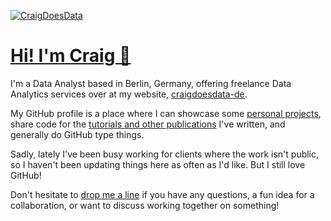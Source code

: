 [![CraigDoesData][logo]][link]

[logo]: https://www.craigdoesdata.de/img/logo/logo.png
[link]: https://www.craigdoesdata.de/

# [Hi! I'm Craig 👋](https://www.craigdoesdata.de)



I'm a Data Analyst based in Berlin, Germany, offering freelance Data Analytics services over at my website, [craigdoesdata-de](https://www.craigdoesdata.de).

My GitHub profile is a place where I can showcase some [personal projects](https://www.craigdoesdata.de/projects.html), share code for the [tutorials and other publications](https://www.craigdoesdata.de/blog.html) I've written, and generally do GitHub type things.

Sadly, lately I've been busy working for clients where the work isn't public, so I haven't been updating things here as often as I'd like. But I still love GitHub!

Don't hesitate to [drop me a line](https://www.craigdoesdata.de/contact.html) if you have any questions, a fun idea for a collaboration, or want to discuss working together on something!

<!--
**thecraigd/thecraigd** is a ✨ _special_ ✨ repository because its `README.md` (this file) appears on your GitHub profile.

Here are some ideas to get you started:

- 🔭 I’m currently working on ...
- 🌱 I’m currently learning ...
- 👯 I’m looking to collaborate on ...
- 🤔 I’m looking for help with ...
- 💬 Ask me about ...
- 📫 How to reach me: ...
- 😄 Pronouns: ...
- ⚡ Fun fact: ...
-->
